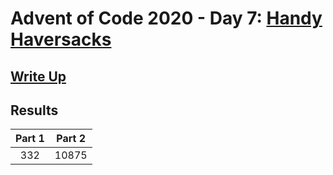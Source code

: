 # Advent of Code 2020 - Day 7: [Handy Haversacks](https://adventofcode.com/2020/day/7)

## [Write Up](https://github.com/CodingAP/advent-of-code/blob/main/writeups/2020/day7_writeup.md)
## Results
| Part 1 | Part 2 | 
|:---:|:---:|
| 332 | 10875 |